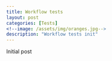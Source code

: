 ```yaml
---
title: Workflow tests
layout: post
categories: [Tests]
<!--image: /assets/img/oranges.jpg-->
description: "Workflow tests init"
---
```


Initial post
